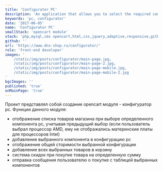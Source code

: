 ```yaml
---
title: 'Configurator PC'
description: 'An application that allows you to select the required computer configuration when choosing certain components.'
keywords: 'pc, configurator'
date: '2017-06-05'
name: 'Configurator PC'
smallStack: 'opencart module'
stack: 'php,mysql,cms opencart,html,css,jquery,adaptive,responsive,github,git'
github: ''
url: 'https://www.dns-shop.ru/configurator/'
role: 'front-end developer'
images: '
    /static/img/posts/configurator/main-page.jpg,
    /static/img/posts/configurator/main-page-2.jpg,
    /static/img/posts/configurator/main-page-mobile.jpg,
    /static/img/posts/configurator/main-page-mobile-2.jpg
'
bgcImages: ''
published: 'true'
onMainPage: 'true'
---
```


Проект представлял собой создание opencart модуля - конфигуратор pc. Функции данного модуля:

- отображение списка товаров магазина при выборе определенного компонента pc, учитывая предыдущий выбор 
(если пользователь выбрал процессор AMD, ему не отображались материнские платы для процессоров Intel)
- добавление выбранного компонента в конфигурацию pc
- отображение общей сторимости выбранной конфигурации
- добавление всех выбранных товаров в корзину
- система скидок при покупке товара на определенную сумму
- отправка сообщения пользователю о покупке с таблицей выбранных компонентов
